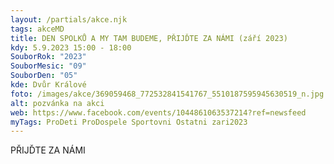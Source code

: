```yaml
---
layout: /partials/akce.njk
tags: akceMD
title: DEN SPOLKŮ A MY TAM BUDEME, PŘIJĎTE ZA NÁMI (září 2023)
kdy: 5.9.2023 15:00 - 18:00
SouborRok: "2023"
SouborMesic: "09"
SouborDen: "05"
kde: Dvůr Králové
foto: /images/akce/369059468_772532841541767_5510187595945630519_n.jpg
alt: pozvánka na akci
web: https://www.facebook.com/events/1044861063537214?ref=newsfeed
myTags: ProDeti ProDospele Sportovni Ostatni zari2023
---
```

<!--StartFragment-->

PŘIJĎTE ZA NÁMI

<!--EndFragment-->